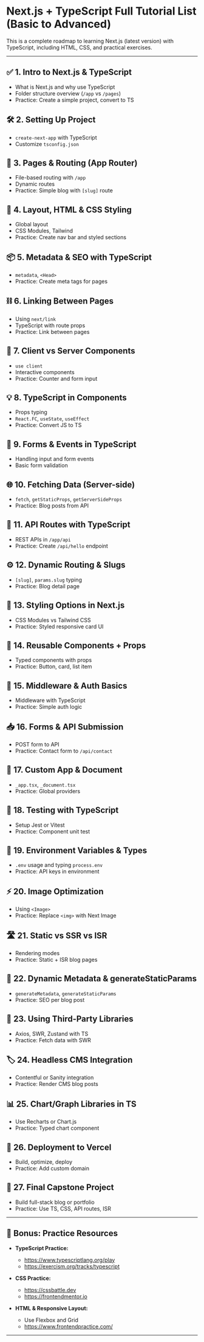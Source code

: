 # Next.js + TypeScript Full Tutorial List (Basic to Advanced)

This is a complete roadmap to learning Next.js (latest version) with TypeScript, including HTML, CSS, and practical exercises.

---

## ✅ 1. Intro to Next.js & TypeScript
- What is Next.js and why use TypeScript
- Folder structure overview (`/app` vs `/pages`)
- Practice: Create a simple project, convert to TS

## 🛠️ 2. Setting Up Project
- `create-next-app` with TypeScript
- Customize `tsconfig.json`

## 📄 3. Pages & Routing (App Router)
- File-based routing with `/app`
- Dynamic routes
- Practice: Simple blog with `[slug]` route

## 🎨 4. Layout, HTML & CSS Styling
- Global layout
- CSS Modules, Tailwind
- Practice: Create nav bar and styled sections

## 📦 5. Metadata & SEO with TypeScript
- `metadata`, `<Head>`
- Practice: Create meta tags for pages

## ⛓️ 6. Linking Between Pages
- Using `next/link`
- TypeScript with route props
- Practice: Link between pages

## 🧱 7. Client vs Server Components
- `use client`
- Interactive components
- Practice: Counter and form input

## 💡 8. TypeScript in Components
- Props typing
- `React.FC`, `useState`, `useEffect`
- Practice: Convert JS to TS

## 🧾 9. Forms & Events in TypeScript
- Handling input and form events
- Basic form validation

## 🌐 10. Fetching Data (Server-side)
- `fetch`, `getStaticProps`, `getServerSideProps`
- Practice: Blog posts from API

## 📁 11. API Routes with TypeScript
- REST APIs in `/app/api`
- Practice: Create `/api/hello` endpoint

## ⚙️ 12. Dynamic Routing & Slugs
- `[slug]`, `params.slug` typing
- Practice: Blog detail page

## 💅 13. Styling Options in Next.js
- CSS Modules vs Tailwind CSS
- Practice: Styled responsive card UI

## 🎯 14. Reusable Components + Props
- Typed components with props
- Practice: Button, card, list item

## 🔐 15. Middleware & Auth Basics
- Middleware with TypeScript
- Practice: Simple auth logic

## 📥 16. Forms & API Submission
- POST form to API
- Practice: Contact form to `/api/contact`

## 📂 17. Custom App & Document
- `_app.tsx`, `_document.tsx`
- Practice: Global providers

## 🧪 18. Testing with TypeScript
- Setup Jest or Vitest
- Practice: Component unit test

## 📄 19. Environment Variables & Types
- `.env` usage and typing `process.env`
- Practice: API keys in environment

## ⚡ 20. Image Optimization
- Using `<Image>`
- Practice: Replace `<img>` with Next Image

## 🛣️ 21. Static vs SSR vs ISR
- Rendering modes
- Practice: Static + ISR blog pages

## 🔄 22. Dynamic Metadata & generateStaticParams
- `generateMetadata`, `generateStaticParams`
- Practice: SEO per blog post

## 🧩 23. Using Third-Party Libraries
- Axios, SWR, Zustand with TS
- Practice: Fetch data with SWR

## 🏷️ 24. Headless CMS Integration
- Contentful or Sanity integration
- Practice: Render CMS blog posts

## 📊 25. Chart/Graph Libraries in TS
- Use Recharts or Chart.js
- Practice: Typed chart component

## 🔌 26. Deployment to Vercel
- Build, optimize, deploy
- Practice: Add custom domain

## 🏁 27. Final Capstone Project
- Build full-stack blog or portfolio
- Practice: Use TS, CSS, API routes, ISR

---

## 📂 Bonus: Practice Resources

- **TypeScript Practice:**
  - https://www.typescriptlang.org/play
  - https://exercism.org/tracks/typescript

- **CSS Practice:**
  - https://cssbattle.dev
  - https://frontendmentor.io

- **HTML & Responsive Layout:**
  - Use Flexbox and Grid
  - https://www.frontendpractice.com/

---